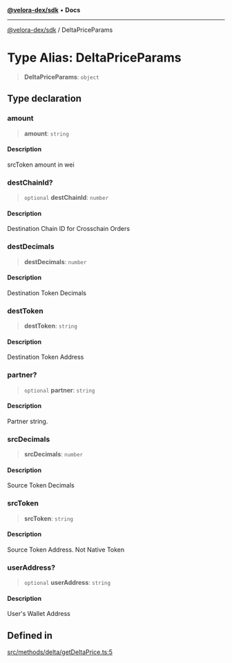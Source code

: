 [**@velora-dex/sdk**](../README.md) • **Docs**

***

[@velora-dex/sdk](../globals.md) / DeltaPriceParams

# Type Alias: DeltaPriceParams

> **DeltaPriceParams**: `object`

## Type declaration

### amount

> **amount**: `string`

#### Description

srcToken amount in wei

### destChainId?

> `optional` **destChainId**: `number`

#### Description

Destination Chain ID for Crosschain Orders

### destDecimals

> **destDecimals**: `number`

#### Description

Destination Token Decimals

### destToken

> **destToken**: `string`

#### Description

Destination Token Address

### partner?

> `optional` **partner**: `string`

#### Description

Partner string.

### srcDecimals

> **srcDecimals**: `number`

#### Description

Source Token Decimals

### srcToken

> **srcToken**: `string`

#### Description

Source Token Address. Not Native Token

### userAddress?

> `optional` **userAddress**: `string`

#### Description

User's Wallet Address

## Defined in

[src/methods/delta/getDeltaPrice.ts:5](https://github.com/VeloraDEX/sdk/blob/master/src/methods/delta/getDeltaPrice.ts#L5)
